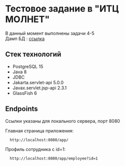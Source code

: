 # Тестовое задание в "ИТЦ МОЛНЕТ"
В данный момент выполнены задачи 4-5  
Дамп БД : [ссылка](src/main/resources)

## Стек технологий
* PostgreSQL 15
* Java 8
* JDBC
* Jakarta.servlet-api 5.0.0
* Javax.servlet.jsp-api 2.3.1
* GlassFish 6


## Endpoints
Ссылки указаны для локального сервера, порт 8080

Главная страница приложения:

```
  http://localhost:8080/app/
```


Профиль сотрудника с id=1:

```
  http://localhost:8080/app/employee?id=1
```